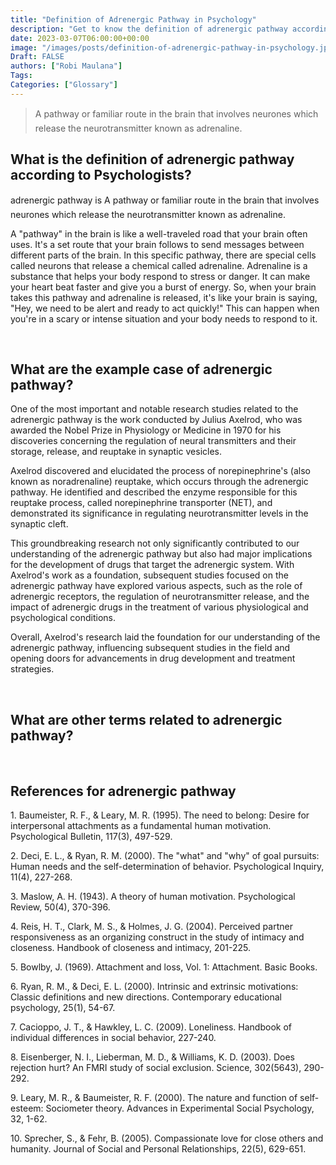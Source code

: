 ```yaml
---
title: "Definition of Adrenergic Pathway in Psychology"
description: "Get to know the definition of adrenergic pathway according to psychologists."
date: 2023-03-07T06:00:00+00:00
image: "/images/posts/definition-of-adrenergic-pathway-in-psychology.jpg"
Draft: FALSE
authors: ["Robi Maulana"]
Tags: 
Categories: ["Glossary"]
---
```






> A pathway or familiar route in the brain that involves neurones which release the neurotransmitter known as adrenaline.

## What is the definition of adrenergic pathway according to Psychologists?

adrenergic pathway is A pathway or familiar route in the brain that involves neurones which release the neurotransmitter known as adrenaline.

A "pathway" in the brain is like a well-traveled road that your brain often uses. It's a set route that your brain follows to send messages between different parts of the brain. In this specific pathway, there are special cells called neurons that release a chemical called adrenaline. Adrenaline is a substance that helps your body respond to stress or danger. It can make your heart beat faster and give you a burst of energy. So, when your brain takes this pathway and adrenaline is released, it's like your brain is saying, "Hey, we need to be alert and ready to act quickly!" This can happen when you're in a scary or intense situation and your body needs to respond to it.

 

## What are the example case of adrenergic pathway?

One of the most important and notable research studies related to the adrenergic pathway is the work conducted by Julius Axelrod, who was awarded the Nobel Prize in Physiology or Medicine in 1970 for his discoveries concerning the regulation of neural transmitters and their storage, release, and reuptake in synaptic vesicles.

Axelrod discovered and elucidated the process of norepinephrine's (also known as noradrenaline) reuptake, which occurs through the adrenergic pathway. He identified and described the enzyme responsible for this reuptake process, called norepinephrine transporter (NET), and demonstrated its significance in regulating neurotransmitter levels in the synaptic cleft.

This groundbreaking research not only significantly contributed to our understanding of the adrenergic pathway but also had major implications for the development of drugs that target the adrenergic system. With Axelrod's work as a foundation, subsequent studies focused on the adrenergic pathway have explored various aspects, such as the role of adrenergic receptors, the regulation of neurotransmitter release, and the impact of adrenergic drugs in the treatment of various physiological and psychological conditions.

Overall, Axelrod's research laid the foundation for our understanding of the adrenergic pathway, influencing subsequent studies in the field and opening doors for advancements in drug development and treatment strategies.

 

## What are other terms related to adrenergic pathway?

 

## References for adrenergic pathway

1\. Baumeister, R. F., & Leary, M. R. (1995). The need to belong: Desire for interpersonal attachments as a fundamental human motivation. Psychological Bulletin, 117(3), 497-529.

2\. Deci, E. L., & Ryan, R. M. (2000). The "what" and "why" of goal pursuits: Human needs and the self-determination of behavior. Psychological Inquiry, 11(4), 227-268.

3\. Maslow, A. H. (1943). A theory of human motivation. Psychological Review, 50(4), 370-396.

4\. Reis, H. T., Clark, M. S., & Holmes, J. G. (2004). Perceived partner responsiveness as an organizing construct in the study of intimacy and closeness. Handbook of closeness and intimacy, 201-225.

5\. Bowlby, J. (1969). Attachment and loss, Vol. 1: Attachment. Basic Books.

6\. Ryan, R. M., & Deci, E. L. (2000). Intrinsic and extrinsic motivations: Classic definitions and new directions. Contemporary educational psychology, 25(1), 54-67.

7\. Cacioppo, J. T., & Hawkley, L. C. (2009). Loneliness. Handbook of individual differences in social behavior, 227-240.

8\. Eisenberger, N. I., Lieberman, M. D., & Williams, K. D. (2003). Does rejection hurt? An FMRI study of social exclusion. Science, 302(5643), 290-292.

9\. Leary, M. R., & Baumeister, R. F. (2000). The nature and function of self-esteem: Sociometer theory. Advances in Experimental Social Psychology, 32, 1-62.

10\. Sprecher, S., & Fehr, B. (2005). Compassionate love for close others and humanity. Journal of Social and Personal Relationships, 22(5), 629-651.
